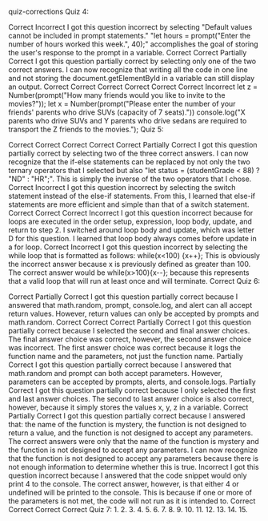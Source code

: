 quiz-corrections
Quiz 4:

Correct
Incorrect I got this question incorrect by selecting "Default values cannot be included in prompt statements." "let hours = prompt("Enter the number of hours worked this week.", 40);" accomplishes the goal of storing the user's response to the prompt in a variable.
Correct
Correct
Partially Correct I got this question partially correct by selecting only one of the two correct answers. I can now recognize that writing all the code in one line and not storing the document.getElementById in a variable can still display an output.
Correct
Correct
Correct
Correct
Correct
Correct
Incorrect
let z = Number(prompt("How many friends would you like to invite to the movies?"));
let x = Number(prompt("Please enter the number of your friends' parents who drive SUVs (capacity of 7 seats)."))
console.log("X parents who drive SUVs and Y parents who drive sedans are required to transport the Z friends to the movies.");
Quiz 5:

Correct
Correct
Correct
Correct
Correct
Partially Correct I got this question partially correct by selecting two of the three correct answers. I can now recognize that the if-else statements can be replaced by not only the two ternary operators that I selected but also "let status = (studentGrade < 88) ? "ND" : "HR";". This is simply the inverse of the two operators that I chose.
Correct
Incorrect I got this question incorrect by selecting the switch statement instead of the else-if statements. From this, I learned that else-if statements are more efficient and simple than that of a switch statement.
Correct
Correct
Correct
Incorrect I got this question incorrect because for loops are executed in the order setup, expression, loop body, update, and return to step 2. I switched around loop body and update, which was letter D for this question. I learned that loop body always comes before update in a for loop.
Correct
Incorrect I got this question incorrect by selecting the while loop that is formatted as follows: while(x<100) {x++}; This is obviously the incorrect answer because x is previously defined as greater than 100. The correct answer would be while(x>100){x--}; because this represents that a valid loop that will run at least once and will terminate.
Correct
Quiz 6:

Correct
Partially Correct I got this question partially correct because I answered that math.random, prompt, console.log, and alert can all accept return values. However, return values can only be accepted by prompts and math.random.
Correct
Correct
Correct
Partially Correct I got this question partially correct because I selected the second and final answer choices. The final answer choice was correct, however, the second answer choice was incorrect. The first answer choice was correct because it logs the function name and the parameters, not just the function name.
Partially Correct I got this question partially correct because I answered that math.random and prompt can both accept parameters. However, parameters can be accepted by prompts, alerts, and console.logs.
Partially Correct I got this question partially correct because I only selected the first and last answer choices. The second to last answer choice is also correct, however, because it simply stores the values x, y, z in a variable.
Correct
Partially Correct I got this question partially correct because I answered that: the name of the function is mystery, the function is not designed to return a value, and the function is not designed to accept any parameters. The correct answers were only that the name of the function is mystery and the function is not designed to accept any parameters. I can now recognize that the function is not designed to accept any parameters because there is not enough information to determine whether this is true.
Incorrect I got this question incorrect because I answered that the code snippet would only print 4 to the console. The correct answer, however, is that either 4 or undefined will be printed to the console. This is because if one or more of the parameters is not met, the code will not run as it is intended to.
Correct
Correct
Correct
Correct
Quiz 7: 1. 2. 3. 4. 5. 6. 7. 8. 9. 10. 11. 12. 13. 14. 15.
